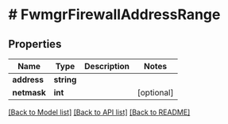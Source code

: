 # # FwmgrFirewallAddressRange

## Properties

Name | Type | Description | Notes
------------ | ------------- | ------------- | -------------
**address** | **string** |  |
**netmask** | **int** |  | [optional]

[[Back to Model list]](../../README.md#models) [[Back to API list]](../../README.md#endpoints) [[Back to README]](../../README.md)
